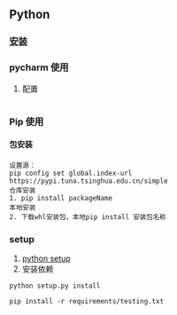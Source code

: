 ## Python
### [安装](https://www.python.org/downloads/windows/)
### pycharm 使用
1. 配置
```yaml

```

### Pip 使用
#### 包安装
```
设置源：
pip config set global.index-url https://pypi.tuna.tsinghua.edu.cn/simple
仓库安装
1. pip install packageName
本地安装
2. 下载whl安装包，本地pip install 安装包名称

```
### setup
1. [python setup](https://zhuanlan.zhihu.com/p/276461821)
2. 安装依赖
``` 
python setup.py install

pip install -r requirements/testing.txt
```
